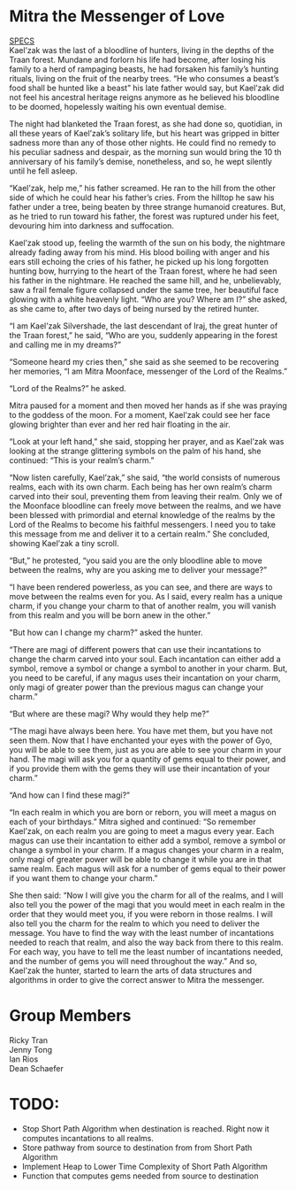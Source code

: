 # Mitra the Messenger of Love
[SPECS](http://rickytran.com:8000/f/fd1c01e620/?dl=1)  
Kael’zak was the last of a bloodline of hunters, living in the depths of the Traan forest. Mundane and
forlorn his life had become, after losing his family to a herd of rampaging beasts, he had forsaken his
family’s hunting rituals, living on the fruit of the nearby trees. “He who consumes a beast’s food shall be
hunted like a beast” his late father would say, but Kael’zak did not feel his ancestral heritage reigns
anymore as he believed his bloodline to be doomed, hopelessly waiting his own eventual demise.

The night had blanketed the Traan forest, as she had done so, quotidian, in all these years of Kael’zak’s
solitary life, but his heart was gripped in bitter sadness more than any of those other nights. He could find
no remedy to his peculiar sadness and despair, as the morning sun would bring the 10 th anniversary of his
family’s demise, nonetheless, and so, he wept silently until he fell asleep.

“Kael’zak, help me,” his father screamed. He ran to the hill from the other side of which he could hear his
father’s cries. From the hilltop he saw his father under a tree, being beaten by three strange humanoid
creatures. But, as he tried to run toward his father, the forest was ruptured under his feet, devouring him
into darkness and suffocation.
  
Kael’zak stood up, feeling the warmth of the sun on his body, the nightmare already fading away from his
mind. His blood boiling with anger and his ears still echoing the cries of his father, he picked up his long
forgotten hunting bow, hurrying to the heart of the Traan forest, where he had seen his father in the
nightmare. He reached the same hill, and he, unbelievably, saw a frail female figure collapsed under the
same tree, her beautiful face glowing with a white heavenly light.
“Who are you? Where am I?” she asked, as she came to, after two days of being nursed by the retired
hunter.
    
“I am Kael’zak Silvershade, the last descendant of Iraj, the great hunter of the Traan forest,” he said, “Who
are you, suddenly appearing in the forest and calling me in my dreams?”

“Someone heard my cries then,” she said as she seemed to be recovering her memories, “I am Mitra
Moonface, messenger of the Lord of the Realms.”
  
“Lord of the Realms?” he asked.
  
Mitra paused for a moment and then moved her hands as if she was praying to the goddess of the moon.
For a moment, Kael’zak could see her face glowing brighter than ever and her red hair floating in the air.

“Look at your left hand,” she said, stopping her prayer, and as Kael’zak was looking at the strange glittering
symbols on the palm of his hand, she continued: “This is your realm’s charm.”

“Now listen carefully, Kael’zak,” she said, “the world consists of numerous realms, each with its own
charm. Each being has her own realm’s charm carved into their soul, preventing them from leaving their
realm. Only we of the Moonface bloodline can freely move between the realms, and we have been blessed
with primordial and eternal knowledge of the realms by the Lord of the Realms to become his faithful
messengers. I need you to take this message from me and deliver it to a certain realm.” She concluded,
showing Kael’zak a tiny scroll.

“But,” he protested, “you said you are the only bloodline able to move between the realms, why are you
asking me to deliver your message?”

“I have been rendered powerless, as you can see, and there are ways to move between the realms even
for you. As I said, every realm has a unique charm, if you change your charm to that of another realm, you
will vanish from this realm and you will be born anew in the other.”

"But how can I change my charm?” asked the hunter.

“There are magi of different powers that can use their incantations to change the charm carved into your
soul. Each incantation can either add a symbol, remove a symbol or change a symbol to another in your
charm. But, you need to be careful, if any magus uses their incantation on your charm, only magi of greater
power than the previous magus can change your charm.”

“But where are these magi? Why would they help me?”

“The magi have always been here. You have met them, but you have not seen them. Now that I have
enchanted your eyes with the power of Gyo, you will be able to see them, just as you are able to see your
charm in your hand. The magi will ask you for a quantity of gems equal to their power, and if you provide
them with the gems they will use their incantation of your charm.”

“And how can I find these magi?”

“In each realm in which you are born or reborn, you will meet a magus on each of your birthdays.”
Mitra sighed and continued: “So remember Kael’zak, on each realm you are going to meet a magus every
year. Each magus can use their incantation to either add a symbol, remove a symbol or change a symbol
in your charm. If a magus changes your charm in a realm, only magi of greater power will be able to change
it while you are in that same realm. Each magus will ask for a number of gems equal to their power if you
want them to change your charm.”

She then said: “Now I will give you the charm for all of the realms, and I will also tell you the power of the
magi that you would meet in each realm in the order that they would meet you, if you were reborn in
those realms. I will also tell you the charm for the realm to which you need to deliver the message. You
have to find the way with the least number of incantations needed to reach that realm, and also the way
back from there to this realm. For each way, you have to tell me the least number of incantations needed,
and the number of gems you will need throughout the way.”
And so, Kael’zak the hunter, started to learn the arts of data structures and algorithms in order to give the
correct answer to Mitra the messenger.

# Group Members
Ricky Tran  
Jenny Tong  
Ian Rios  
Dean Schaefer  

# TODO:
* Stop Short Path Algorithm when destination is reached. Right now it computes incantations to 
all realms.
* Store pathway from source to destination from from Short Path Algorithm
* Implement Heap to Lower Time Complexity of Short Path Algorithm
* Function that computes gems needed from source to destination
